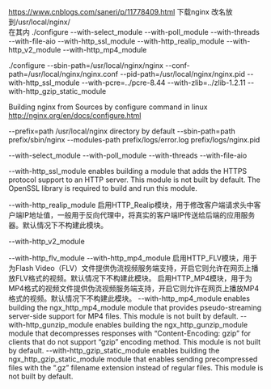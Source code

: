 https://www.cnblogs.com/saneri/p/11778409.html
下载nginx 改名放到/usr/local/nginx/   
在其内
./configure 
 --with-select_module
 --with-poll_module 
 --with-threads
 --with-file-aio
 --with-http_ssl_module
--with-http_realip_module
--with-http_v2_module
--with-http_mp4_module

./configure
    --sbin-path=/usr/local/nginx/nginx
    --conf-path=/usr/local/nginx/nginx.conf
    --pid-path=/usr/local/nginx/nginx.pid
    --with-http_ssl_module
    --with-pcre=../pcre-8.44
    --with-zlib=../zlib-1.2.11
    --with-http_gzip_static_module
    
    
Building nginx from Sources by configure command in linux
http://nginx.org/en/docs/configure.html

--prefix=path
/usr/local/nginx directory by default
--sbin-path=path 
prefix/sbin/nginx
--modules-path 
prefix/logs/error.log
prefix/logs/nginx.pid

--with-select_module
--with-poll_module 
--with-threads
--with-file-aio

--with-http_ssl_module
enables building a module that adds the HTTPS protocol support to an HTTP server. This module is not built by default. The OpenSSL library is required to build and run this module.


--with-http_realip_module
启用HTTP_Realip模块，用于修改客户端请求头中客户端IP地址值，一般用于反向代理中，将真实的客户端IP传送给后端的应用服务器。默认情况下不构建此模块。

--with-http_v2_module

--with-http_flv_module
--with-http_mp4_module
启用HTTP_FLV模块，用于为Flash Video（FLV）文件提供伪流视频服务端支持，开启它则允许在网页上播放FLV格式的视频。默认情况下不构建此模块。
启用HTTP_MP4模块，用于为MP4格式的视频文件提供伪流视频服务端支持，开启它则允许在网页上播放MP4格式的视频。默认情况下不构建此模块。
--with-http_mp4_module
enables building the ngx_http_mp4_module module that provides pseudo-streaming server-side support for MP4 files. This module is not built by default.
--with-http_gunzip_module
enables building the ngx_http_gunzip_module module that decompresses responses with “Content-Encoding: gzip” for clients that do not support “gzip” encoding method. This module is not built by default.
--with-http_gzip_static_module
enables building the ngx_http_gzip_static_module module that enables sending precompressed files with the “.gz” filename extension instead of regular files. This module is not built by default.
